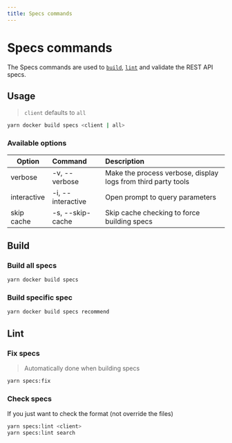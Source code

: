 ```yaml
---
title: Specs commands
---
```


# Specs commands

The Specs commands are used to [`build`](#build), [`lint`](#lint) and validate the REST API specs.

## Usage

> `client` defaults to `all`

```bash
yarn docker build specs <client | all>
```

### Available options

| Option      | Command           | Description                                                   |
| ----------- | :---------------- | :------------------------------------------------------------ |
| verbose     | -v, --verbose     | Make the process verbose, display logs from third party tools |
| interactive | -i, --interactive | Open prompt to query parameters                               |
| skip cache  | -s, --skip-cache  | Skip cache checking to force building specs                   |

## Build

### Build all specs

```bash
yarn docker build specs
```

### Build specific spec

```bash
yarn docker build specs recommend
```

## Lint

### Fix specs

> Automatically done when building specs

```bash
yarn specs:fix
```

### Check specs

If you just want to check the format (not override the files)

```bash
yarn specs:lint <client>
yarn specs:lint search
```
